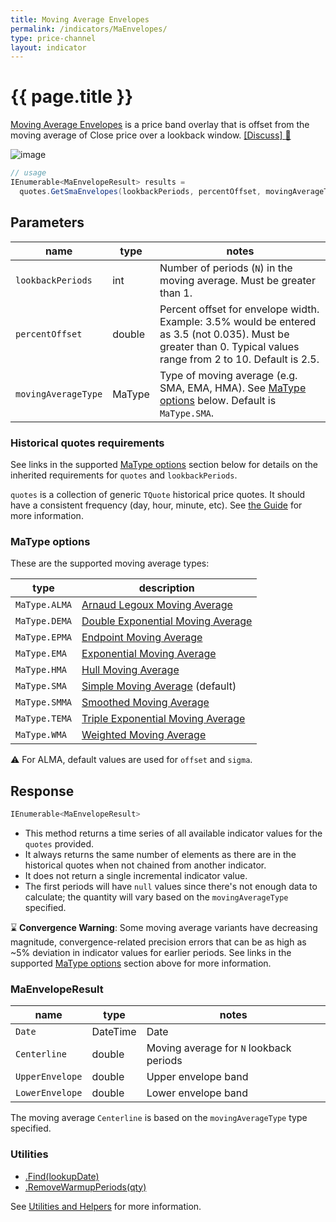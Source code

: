 ```yaml
---
title: Moving Average Envelopes
permalink: /indicators/MaEnvelopes/
type: price-channel
layout: indicator
---
```


# {{ page.title }}

[Moving Average Envelopes](https://en.wikipedia.org/wiki/Moving_average_envelope) is a price band overlay that is offset from the moving average of Close price over a lookback window.
[[Discuss] :speech_balloon:]({{site.github.repository_url}}/discussions/288 "Community discussion about this indicator")

![image]({{site.baseurl}}/assets/charts/MaEnvelopes.png)

```csharp
// usage
IEnumerable<MaEnvelopeResult> results =
  quotes.GetSmaEnvelopes(lookbackPeriods, percentOffset, movingAverageType);
```

## Parameters

| name | type | notes
| -- |-- |--
| `lookbackPeriods` | int | Number of periods (`N`) in the moving average.  Must be greater than 1.
| `percentOffset` | double | Percent offset for envelope width.  Example: 3.5% would be entered as 3.5 (not 0.035).  Must be greater than 0.  Typical values range from 2 to 10.  Default is 2.5.
| `movingAverageType` | MaType | Type of moving average (e.g. SMA, EMA, HMA).  See [MaType options](#matype-options) below.  Default is `MaType.SMA`.

### Historical quotes requirements

See links in the supported [MaType options](#matype-options) section below for details on the inherited requirements for `quotes` and `lookbackPeriods`.

`quotes` is a collection of generic `TQuote` historical price quotes.  It should have a consistent frequency (day, hour, minute, etc).  See [the Guide]({{site.baseurl}}/guide/#historical-quotes) for more information.

### MaType options

These are the supported moving average types:

| type | description
|-- |--
| `MaType.ALMA` | [Arnaud Legoux Moving Average](../Alma#content)
| `MaType.DEMA` | [Double Exponential Moving Average](../Dema#content)
| `MaType.EPMA` | [Endpoint Moving Average](../Epma#content)
| `MaType.EMA` | [Exponential Moving Average](../Ema#content)
| `MaType.HMA` | [Hull Moving Average](../Hma#content)
| `MaType.SMA` | [Simple Moving Average](../Sma#content) (default)
| `MaType.SMMA` | [Smoothed Moving Average](../Smma#content)
| `MaType.TEMA` | [Triple Exponential Moving Average](../Tema#content)
| `MaType.WMA` | [Weighted Moving Average](../Wma#content)

:warning: For ALMA, default values are used for `offset` and `sigma`.

## Response

```csharp
IEnumerable<MaEnvelopeResult>
```

- This method returns a time series of all available indicator values for the `quotes` provided.
- It always returns the same number of elements as there are in the historical quotes when not chained from another indicator.
- It does not return a single incremental indicator value.
- The first periods will have `null` values since there's not enough data to calculate; the quantity will vary based on the `movingAverageType` specified.

:hourglass: **Convergence Warning**: Some moving average variants have decreasing magnitude, convergence-related precision errors that can be as high as ~5% deviation in indicator values for earlier periods.  See links in the supported [MaType options](#matype-options) section above for more information.

### MaEnvelopeResult

| name | type | notes
| -- |-- |--
| `Date` | DateTime | Date
| `Centerline` | double | Moving average for `N` lookback periods
| `UpperEnvelope` | double | Upper envelope band
| `LowerEnvelope` | double | Lower envelope band

The moving average `Centerline` is based on the `movingAverageType` type specified.

### Utilities

- [.Find(lookupDate)]({{site.baseurl}}/utilities#find-indicator-result-by-date)
- [.RemoveWarmupPeriods(qty)]({{site.baseurl}}/utilities#remove-warmup-periods)

See [Utilities and Helpers]({{site.baseurl}}/utilities#utilities-for-indicator-results) for more information.
